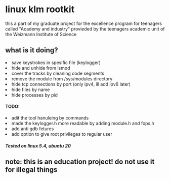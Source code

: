 <html>
<h1>linux klm rootkit</h1>
  <p>this a part of my graduate project for the excellence program 
  for teenagers called "Academy and industry" provieded by the
  teenagers academic unit of the Weizmann Institute of Science
</p>
<h2>what is it doing?</h2>
<li> save keystrokes in spesific file (keylogger)</li> 
<li> hide and unhide from lsmod </li> 
<li> cover the tracks by cleaning code segments</li>
<li> remove the module from /sys/modules directory </li>
<li> hide tcp connections by port (only ipv4, ill add ipv6 later)</li>
<li>hide files by name</li>
<li>hide processes by pid</li>
<h4>TODO:</h4>
  <li>adit the tool hanuleing by commands</li>
  <li>made the keylogger.h more readable by adding module.h and fops.h</li>
  <li>add anti gdb fetures</li>
  <li>add option to give root privileges to regular user</li>
 <h5>Tested on linux 5.4, ubuntu 20</h5>
   <h2>note: this is an education project! do not use it for illegal  things</h2>
</html>
